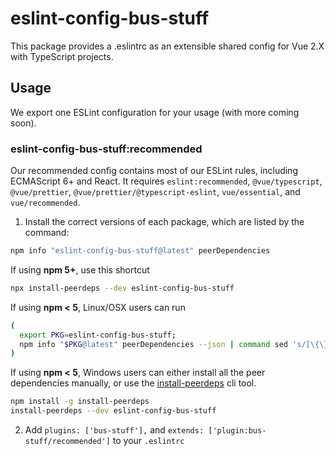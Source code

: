 # eslint-config-bus-stuff

This package provides a .eslintrc as an extensible shared config for Vue 2.X with TypeScript projects.

## Usage

We export one ESLint configuration for your usage (with more coming soon).

### eslint-config-bus-stuff:recommended

Our recommended config contains most of our ESLint rules, including ECMAScript 6+ and React. It requires `eslint:recommended`, `@vue/typescript`, `@vue/prettier`, `@vue/prettier/@typescript-eslint`, `vue/essential`, and `vue/recommended`.


1. Install the correct versions of each package, which are listed by the command:

  ```sh
  npm info "eslint-config-bus-stuff@latest" peerDependencies
  ```

  If using **npm 5+**, use this shortcut

  ```sh
  npx install-peerdeps --dev eslint-config-bus-stuff
  ```

  If using **npm < 5**, Linux/OSX users can run

  ```sh
  (
    export PKG=eslint-config-bus-stuff;
    npm info "$PKG@latest" peerDependencies --json | command sed 's/[\{\},]//g ; s/: /@/g' | xargs npm install --save-dev "$PKG@latest"
  )
  ```

  If using **npm < 5**, Windows users can either install all the peer dependencies manually, or use the [install-peerdeps](https://github.com/nathanhleung/install-peerdeps) cli tool.

  ```sh
  npm install -g install-peerdeps
  install-peerdeps --dev eslint-config-bus-stuff
  ```

2. Add `plugins: ['bus-stuff'],` and `extends: ['plugin:bus-stuff/recommended']` to your `.eslintrc`